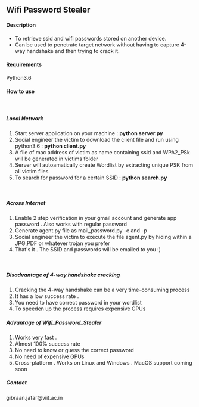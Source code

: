 
<h2> Wifi Password Stealer </h2>

<h4>Description</h4>
<ul>
<li>To retrieve ssid and wifi passwords stored on another device.</li>
<li>Can be used to penetrate target network without having to capture
4-way handshake and then trying to crack it.</li>
</ul>

<h4> Requirements </h4>
Python3.6

<h4> How to use </h4>
	<br>
	<h5> Local Network </h5>
	<ol>
		<li>Start server application on your machine : <b>python server.py</b></li>
		<li>Social engineer the victim to download the client file and run using
			python3.6 : <b> python client.py </b> </li>
		<li>A file of mac address of victim as name containing ssid and WPA2_PSk <br> 
		will be generated in victims folder </li>
		<li> Server will autoamatically create Wordlist by extracting unique PSK from all victim files </li>
		<li> To search for password for a certain SSID : <b>python search.py</b> </li>
	</ol>
	<br>
	<h5> Across Internet </h5>
        <ol>
		<li>Enable 2 step verification in your gmail account and generate app password . Also works with regular password</li>
                <li>Generate agent.py file as mail_password.py -e <email_address> and -p <email_password> </li>
		<li>Social engineer the victim to execute the file agent.py by hiding within a JPG,PDF or whatever trojan you prefer </li>
		<li>That's it . The SSID and passwords will be emailed to you :) </li>
	</ol>
	<br>

<h5> Disadvantage of 4-way handshake cracking  </h5>
<ol> 
	<li> Cracking the 4-way handshake can be a very time-consuming process </li>
	<li> It has a low success rate . </li>
	<li> You need to have correct password in your wordlist </li>
	<li> To speeden up the process requires expensive GPUs </li>
</ol>

<h5> Advantage of Wifi_Password_Stealer  </h5>
<ol> 
        <li> Works very fast .</li>
        <li> Almost 100% success rate  </li>
        <li> No need to know or guess the correct password </li>
        <li> No need of expensive GPUs </li>
	<li> Cross-platform . Works on Linux and Windows . MacOS support coming soon </li>
</ol>




<h5>Contact</h5> 
 gibraan.jafar@viit.ac.in
